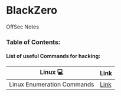 # BlackZero
OffSec Notes

### Table of Contents:

#### List of useful Commands for hacking:

|Linux 💻 | Link |
| ------------- | ------------- |
| Linux Enumeration Commands | [Link](https://github.com/KielDeMarco/BlackZero/blob/main/Linux/linux_enumeration.md) |
